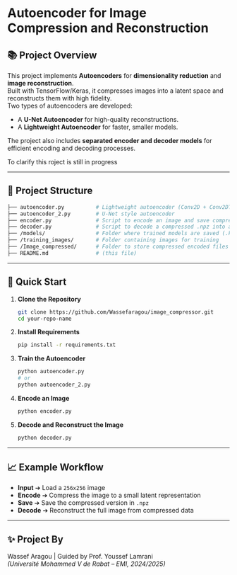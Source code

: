 # Autoencoder for Image Compression and Reconstruction

## 📚 Project Overview

This project implements **Autoencoders** for **dimensionality reduction** and **image reconstruction**.  
Built with TensorFlow/Keras, it compresses images into a latent space and reconstructs them with high fidelity.  
Two types of autoencoders are developed:
- A **U-Net Autoencoder** for high-quality reconstructions.
- A **Lightweight Autoencoder** for faster, smaller models.

The project also includes **separated encoder and decoder models** for efficient encoding and decoding processes.

To clarify this roject is still in progress

---

## 📂 Project Structure

```bash
├── autoencoder.py          # Lightweight autoencoder (Conv2D + Conv2DTranspose)
├── autoencoder_2.py        # U-Net style autoencoder
├── encoder.py              # Script to encode an image and save compressed .npz
├── decoder.py              # Script to decode a compressed .npz into an image
├── /models/                # Folder where trained models are saved (.keras files)
├── /training_images/       # Folder containing images for training
├── /Image_compressed/      # Folder to store compressed encoded files
├── README.md               # (this file)
```

---

## 🚀 Quick Start

1. **Clone the Repository**
   ```bash
   git clone https://github.com/Wassefaragou/image_compressor.git
   cd your-repo-name
   ```

2. **Install Requirements**
   ```bash
   pip install -r requirements.txt
   ```

3. **Train the Autoencoder**
   ```bash
   python autoencoder.py
   # or
   python autoencoder_2.py
   ```

4. **Encode an Image**
   ```bash
   python encoder.py
   ```

5. **Decode and Reconstruct the Image**
   ```bash
   python decoder.py
   ```

---

## 📈 Example Workflow

- **Input** ➔ Load a `256x256` image
- **Encode** ➔ Compress the image to a small latent representation
- **Save** ➔ Save the compressed version in `.npz`
- **Decode** ➔ Reconstruct the full image from compressed data

---

## ✨ Project By

Wassef Aragou | Guided by Prof. Youssef Lamrani  
*(Université Mohammed V de Rabat – EMI, 2024/2025)*  
